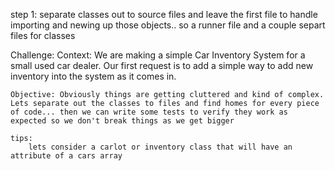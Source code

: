 step 1:
   separate classes out to source files and leave the first file to handle importing and newing up those objects.. so a runner file and a couple separt files for classes

Challenge: 
    Context: We are making a simple Car Inventory System for a small used car dealer. Our first request is to add a simple way to add new inventory into the system as it comes in.

    Objective: Obviously things are getting cluttered and kind of complex. Lets separate out the classes to files and find homes for every piece of code... then we can write some tests to verify they work as expected so we don't break things as we get bigger

    tips:
        lets consider a carlot or inventory class that will have an attribute of a cars array
